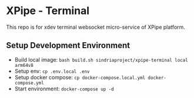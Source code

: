 # XPipe - Terminal

This repo is for xdev terminal websocket micro-service of XPipe platform.

## Setup Development Environment

- Build local image: `bash build.sh sindriaproject/xpipe-terminal local arm64v8`
- Setup env: `cp .env.local .env`
- Setup docker compose: `cp docker-compose.local.yml docker-compose.yml`
- Start environment: `docker-compose up -d`